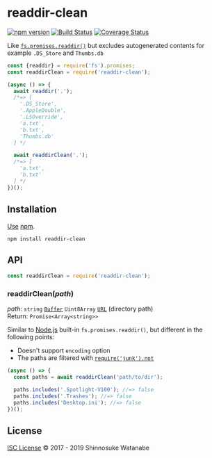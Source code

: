 # readdir-clean

[![npm version](https://img.shields.io/npm/v/readdir-clean.svg)](https://www.npmjs.com/package/readdir-clean)
[![Build Status](https://travis-ci.com/shinnn/readdir-clean.svg?branch=master)](https://travis-ci.com/shinnn/readdir-clean)
[![Coverage Status](https://img.shields.io/coveralls/shinnn/readdir-clean.svg)](https://coveralls.io/github/shinnn/readdir-clean?branch=master)

Like [`fs.promises.readdir()`](https://nodejs.org/api/fs.html#fs_fspromises_readdir_path_options) but excludes autogenerated contents for example `.DS_Store` and `Thumbs.db`

```javascript
const {readdir} = require('fs').promises;
const readdirClean = require('readdir-clean');

(async () => {
  await readdir('.');
  /*=> [
    '.DS_Store',
    '.AppleDouble',
    '.LSOverride',
    'a.txt',
    'b.txt',
    'Thumbs.db'
  ] */

  await readdirClean('.');
  /*=> [
    'a.txt',
    'b.txt'
  ] */
})();
```

## Installation

[Use](https://docs.npmjs.com/cli/install) [npm](https://docs.npmjs.com/about-npm/).

```
npm install readdir-clean
```

## API

```javascript
const readdirClean = require('readdir-clean');
```

### readdirClean(*path*)

*path*: `string` [`Buffer`](https://nodejs.org/api/buffer.html#buffer_class_buffer) `Uint8Array`  [`URL`](https://nodejs.org/api/url.html#url_class_url) (directory path)  
Return: `Promise<Array<string>>`

Similar to [Node.js](https://nodejs.org) built-in `fs.promises.readdir()`, but different in the following points:

* Doesn't support `encoding` option
* The paths are filtered with [`require('junk').not`](https://github.com/sindresorhus/junk#junknotfilename)

```javascript
(async () => {
  const paths = await readdirClean('path/to/dir');

  paths.includes('.Spotlight-V100'); //=> false
  paths.includes('.Trashes'); //=> false
  paths.includes('Desktop.ini'); //=> false
})();
```

## License

[ISC License](./LICENSE) © 2017 - 2019 Shinnosuke Watanabe
